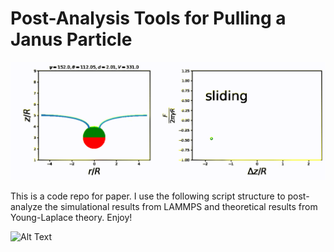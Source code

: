 # Post-Analysis Tools for Pulling a Janus Particle

![Alt Text](./janus_1.gif)

This is a code repo for paper. I use the following script structure to post-analyze the simulational results from LAMMPS and theoretical results from Young-Laplace theory. Enjoy!

![Alt Text](./sf.png)


